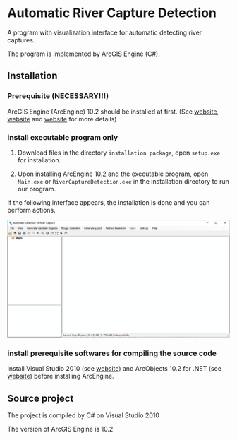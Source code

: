 # Automatic River Capture Detection

A program with visualization interface for automatic detecting river captures.

The program is implemented by ArcGIS Engine (C#).

## Installation

### Prerequisite (NECESSARY!!!)

ArcGIS Engine (ArcEngine) 10.2 should be installed at first. (See [website](https://resources.arcgis.com/en/help/arcobjects-net/conceptualHelp/index.html#/Deploying_stand_alone_applications/000100000469000000/), [website](https://desktop.arcgis.com/en/arcobjects/latest/java/41468a4f-3384-43af-84d7-28233d06c7f6.htm) and [website](https://resources.arcgis.com/en/help/quick-start-guides/10.2/#/na/01q100000004000000/) for more details)

### install executable program only

1. Download files in the directory `installation package`, open `setup.exe` for installation.

2. Upon installing ArcEngine 10.2 and the executable program, open `Main.exe` or `RiverCaptureDetection.exe` in the installation directory to run our program.

If the following interface appears, the installation is done and you can perform actions.

![image](https://github.com/GHoflab/river-capture-detection/blob/main/interface.png)

### install prerequisite softwares for compiling the source code

Install Visual Studio 2010 (see [website](https://learn.microsoft.com/en-us/visualstudio/releasenotes/vs2010-sp1-vs)) and ArcObjects 10.2 for .NET (see [website](https://resources.arcgis.com/en/help/arcobjects-net/conceptualHelp/index.html#/ArcObjects_Help_for_NET_developers/0001000002zs000000/)) before installing ArcEngine. 

## Source project

The project is compiled by C# on Visual Studio 2010

The version of ArcGIS Engine is 10.2
